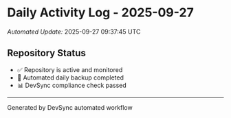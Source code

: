# Daily Activity Log - 2025-09-27

*Automated Update:* 2025-09-27 09:37:45 UTC

## Repository Status
- ✅ Repository is active and monitored
- 🔄 Automated daily backup completed
- 📊 DevSync compliance check passed

---
Generated by DevSync automated workflow
